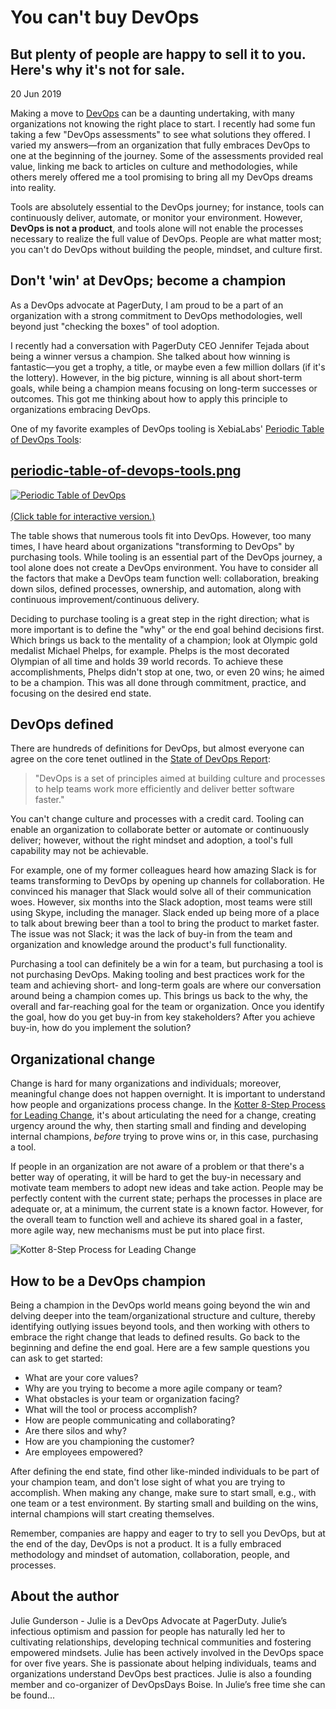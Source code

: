 # You can't buy DevOps

## But plenty of people are happy to sell it to you. Here's why it's not for sale.

20 Jun 2019

Making a move to [DevOps](https://opensource.com/resources/devops) can be a daunting undertaking, with many organizations not knowing the right place to start. I recently had some fun taking a few "DevOps assessments" to see what solutions they offered. I varied my answers—from an organization that fully embraces DevOps to one at the beginning of the journey. Some of the assessments provided real value, linking me back to articles on culture and methodologies, while others merely offered me a tool promising to bring all my DevOps dreams into reality.

Tools are absolutely essential to the DevOps journey; for instance, tools can continuously deliver, automate, or monitor your environment. However, **DevOps is not a product**, and tools alone will not enable the processes necessary to realize the full value of DevOps. People are what matter most; you can't do DevOps without building the people, mindset, and culture first.

## Don't 'win' at DevOps; become a champion

As a DevOps advocate at PagerDuty, I am proud to be a part of an organization with a strong commitment to DevOps methodologies, well beyond just "checking the boxes" of tool adoption.

I recently had a conversation with PagerDuty CEO Jennifer Tejada about being a winner versus a champion. She talked about how winning is fantastic—you get a trophy, a title, or maybe even a few million dollars (if it's the lottery). However, in the big picture, winning is all about short-term goals, while being a champion means focusing on long-term successes or outcomes. This got me thinking about how to apply this principle to organizations embracing DevOps.

One of my favorite examples of DevOps tooling is XebiaLabs' [Periodic Table of DevOps Tools](https://xebialabs.com/periodic-table-of-devops-tools/):

## [periodic-table-of-devops-tools.png](http://opensource.com/file/436571)

[![Periodic Table of DevOps](https://opensource.com/sites/default/files/uploads/periodic-table-of-devops-tools.png)\
\
(Click table for interactive version.)](https://xebialabs.com/periodic-table-of-devops-tools/)

The table shows that numerous tools fit into DevOps. However, too many times, I have heard about organizations "transforming to DevOps" by purchasing tools. While tooling is an essential part of the DevOps journey, a tool alone does not create a DevOps environment. You have to consider all the factors that make a DevOps team function well: collaboration, breaking down silos, defined processes, ownership, and automation, along with continuous improvement/continuous delivery.

Deciding to purchase tooling is a great step in the right direction; what is more important is to define the "why" or the end goal behind decisions first. Which brings us back to the mentality of a champion; look at Olympic gold medalist Michael Phelps, for example. Phelps is the most decorated Olympian of all time and holds 39 world records. To achieve these accomplishments, Phelps didn't stop at one, two, or even 20 wins; he aimed to be a champion. This was all done through commitment, practice, and focusing on the desired end state.

## DevOps defined

There are hundreds of definitions for DevOps, but almost everyone can agree on the core tenet outlined in the [State of DevOps Report](https://puppet.com/resources/whitepaper/state-of-devops-report):

> "DevOps is a set of principles aimed at building culture and processes to help teams work more efficiently and deliver better software faster."

You can't change culture and processes with a credit card. Tooling can enable an organization to collaborate better or automate or continuously deliver; however, without the right mindset and adoption, a tool's full capability may not be achievable.

For example, one of my former colleagues heard how amazing Slack is for teams transforming to DevOps by opening up channels for collaboration. He convinced his manager that Slack would solve all of their communication woes. However, six months into the Slack adoption, most teams were still using Skype, including the manager. Slack ended up being more of a place to talk about brewing beer than a tool to bring the product to market faster. The issue was not Slack; it was the lack of buy-in from the team and organization and knowledge around the product's full functionality.

Purchasing a tool can definitely be a win for a team, but purchasing a tool is not purchasing DevOps. Making tooling and best practices work for the team and achieving short- and long-term goals are where our conversation around being a champion comes up. This brings us back to the why, the overall and far-reaching goal for the team or organization. Once you identify the goal, how do you get buy-in from key stakeholders? After you achieve buy-in, how do you implement the solution?

## Organizational change

Change is hard for many organizations and individuals; moreover, meaningful change does not happen overnight. It is important to understand how people and organizations process change. In the [Kotter 8-Step Process for Leading Change](https://www.kotterinc.com/8-steps-process-for-leading-change/), it's about articulating the need for a change, creating urgency around the why, then starting small and finding and developing internal champions, _before_ trying to prove wins or, in this case, purchasing a tool.

If people in an organization are not aware of a problem or that there's a better way of operating, it will be hard to get the buy-in necessary and motivate team members to adopt new ideas and take action. People may be perfectly content with the current state; perhaps the processes in place are adequate or, at a minimum, the current state is a known factor. However, for the overall team to function well and achieve its shared goal in a faster, more agile way, new mechanisms must be put into place first.

![Kotter 8-Step Process for Leading Change](https://opensource.com/sites/default/files/uploads/kotter-process.png)

## How to be a DevOps champion

Being a champion in the DevOps world means going beyond the win and delving deeper into the team/organizational structure and culture, thereby identifying outlying issues beyond tools, and then working with others to embrace the right change that leads to defined results. Go back to the beginning and define the end goal. Here are a few sample questions you can ask to get started:

- What are your core values?
- Why are you trying to become a more agile company or team?
- What obstacles is your team or organization facing?
- What will the tool or process accomplish?
- How are people communicating and collaborating?
- Are there silos and why?
- How are you championing the customer?
- Are employees empowered?

After defining the end state, find other like-minded individuals to be part of your champion team, and don't lose sight of what you are trying to accomplish. When making any change, make sure to start small, e.g., with one team or a test environment. By starting small and building on the wins, internal champions will start creating themselves.

Remember, companies are happy and eager to try to sell you DevOps, but at the end of the day, DevOps is not a product. It is a fully embraced methodology and mindset of automation, collaboration, people, and processes.

## About the author

Julie Gunderson \- Julie is a DevOps Advocate at PagerDuty. Julie’s infectious optimism and passion for people has naturally led her to cultivating relationships, developing technical communities and fostering empowered mindsets. Julie has been actively involved in the DevOps space for over five years. She is passionate about helping individuals, teams and organizations understand DevOps best practices. Julie is also a founding member and co-organizer of DevOpsDays Boise.
In Julie’s free time she can be found...
